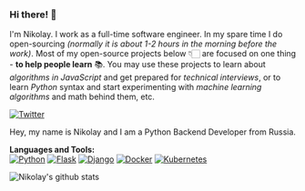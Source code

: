 ### Hi there! 👋

I'm Nikolay. I work as a full-time software engineer. In my spare time I do open-sourcing _(normally it is about 1-2 hours in the morning before the work)_. Most of my open-source projects below 👇🏻 are focused on one thing -  **to help people learn** 📚. You may use these projects to learn about _algorithms in JavaScript_ and get prepared for _technical interviews_, or to learn _Python_ syntax and start experimenting with _machine learning algorithms_ and math behind them, etc.

[![Twitter](https://img.shields.io/badge/-Twitter-222222?style=flat-square&logo=twitter&logoColor=white&link=https://twitter.com/bayborodin)](https://twitter.com/bayborodin) 

Hey, my name is Nikolay and I am a Python Backend Developer from Russia.

**Languages and Tools:**  
[![Python](https://img.shields.io/badge/Python-blue?style=flat&logo=python&logoColor=white&link=https://github.com/bayborodin)](https://github.com/bayborodin) 
[![Flask](https://img.shields.io/badge/Flask-gray?style=flat&logo=flask&logoColor=white&link=https://github.com/bayborodin)](https://github.com/bayborodin) 
[![Django](https://img.shields.io/badge/Django-darkgreen?style=flat&logo=django&logoColor=white&link=https://github.com/bayborodin)](https://github.com/bayborodin) 
[![Docker](https://img.shields.io/badge/-Docker-2496ED?style=flat&logo=docker&logoColor=white&link=https://github.com/bayborodin)](https://github.com/bayborodin) 
[![Kubernetes](https://img.shields.io/badge/-Kubernetes-326CE5?style=flat&logo=kubernetes&logoColor=white&link=https://github.com/bayborodin)](https://github.com/bayborodin) 

![Nikolay's github stats](https://github-readme-stats.vercel.app/api?username=bayborodin&show_icons=true&hide_border=true)
